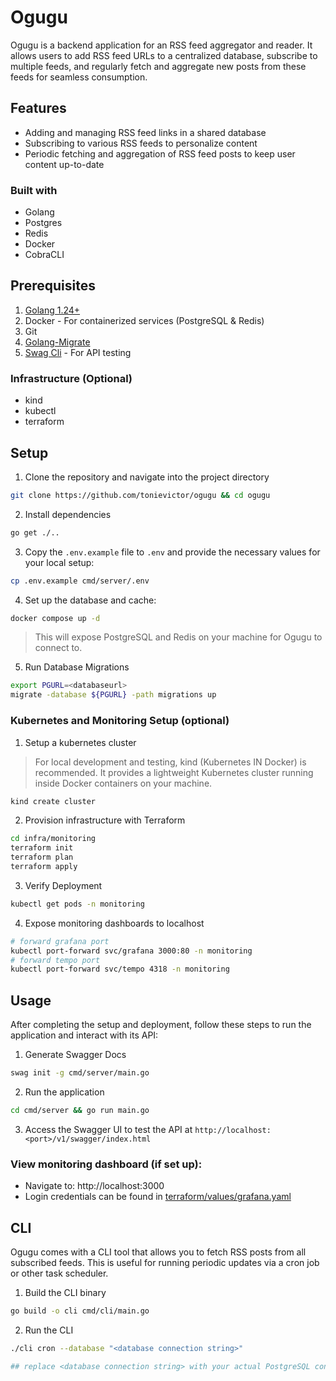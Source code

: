 # Ogugu
Ogugu is a backend application for an RSS feed aggregator and reader. It allows users to add RSS feed URLs to a centralized database, subscribe to multiple feeds, and regularly fetch and aggregate new posts from these feeds for seamless consumption.

## Features
- Adding and managing RSS feed links in a shared database
- Subscribing to various RSS feeds to personalize content
- Periodic fetching and aggregation of RSS feed posts to keep user content up-to-date

### Built with
- Golang
- Postgres
- Redis
- Docker
- CobraCLI

## Prerequisites 
1. [Golang 1.24+](https://go.dev/doc/install)
2. Docker - For containerized services (PostgreSQL & Redis)
3. Git
4. [Golang-Migrate](https://github.com/golang-migrate/migrate?tab=readme-ov-file)
5. [Swag Cli](https://github.com/swaggo/swag) - For API testing
### Infrastructure (Optional)
- kind
- kubectl
- terraform

## Setup
1. Clone the repository and navigate into the project directory
```bash
git clone https://github.com/tonievictor/ogugu && cd ogugu
```
2. Install dependencies
```bash
go get ./..
```
3. Copy the `.env.example` file to `.env` and provide the necessary values for your local setup:
```bash
cp .env.example cmd/server/.env
```
4. Set up the database and cache:
```bash
docker compose up -d
```
> This will expose PostgreSQL and Redis on your machine for Ogugu to connect to.
5. Run Database Migrations
```bash
export PGURL=<databaseurl>
migrate -database ${PGURL} -path migrations up
```

### Kubernetes and Monitoring Setup (optional)
1. Setup a kubernetes cluster
> For local development and testing, kind (Kubernetes IN Docker) is recommended. It provides a lightweight Kubernetes cluster running inside Docker containers on your machine.
```bash
kind create cluster
```
2. Provision infrastructure with Terraform
```bash
cd infra/monitoring
terraform init
terraform plan   
terraform apply
```
3. Verify Deployment
```bash
kubectl get pods -n monitoring
```
4. Expose monitoring dashboards to localhost
```bash
# forward grafana port
kubectl port-forward svc/grafana 3000:80 -n monitoring
# forward tempo port
kubectl port-forward svc/tempo 4318 -n monitoring
```

## Usage
After completing the setup and deployment, follow these steps to run the application and interact with its API:
1. Generate Swagger Docs
```bash
swag init -g cmd/server/main.go
```
2. Run the application
```bash
cd cmd/server && go run main.go
```
3. Access the Swagger UI to test the API at `http://localhost:<port>/v1/swagger/index.html`
### View monitoring dashboard (if set up):
- Navigate to: http://localhost:3000
- Login credentials can be found in [terraform/values/grafana.yaml](./terraform/values/grafana.yaml) 

## CLI
Ogugu comes with a CLI tool that allows you to fetch RSS posts from all subscribed feeds. This is useful for running periodic updates via a cron job or other task scheduler.

1. Build the CLI binary
```bash
go build -o cli cmd/cli/main.go
```
2. Run the CLI
```bash 
./cli cron --database "<database connection string>"

## replace <database connection string> with your actual PostgreSQL connection string.
```
